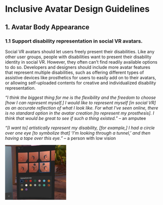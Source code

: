 # Inclusive Avatar Design Guidelines

## 1.  Avatar Body Appearance
### 1.1 Support disability representation in social VR avatars.

Social VR avatars should let users freely present their disabilities. Like any other user groups, people with disabilities want to present their disability identity in social VR. However, they often can’t find readily available options to do so. Developers and designers should include more avatar features that represent multiple disabilities, such as offering different types of assistive devices like prosthetics for users to easily add on to their avatars, or allowing self-uploaded contents for creative and individualized disability representation.

*“I think the biggest thing for me is the flexibility and the freedom to choose [how I can represent myself.] I would like to represent myself [in social VR] as an accurate reflection of what I look like. For what I've seen online, there is no standard option in the avatar creation [to represent my prosthesis]. I think that would be great to see if such a thing existed.”*
– an amputee

*“[I want to] artistically represent my disability, [for example,] I had a circle over one eye [to symbolize that] ‘I'm looking through a tunnel,’ and then having a tape over this eye.”*
– a person with low vision

<img src="https://github.com/MadisonAbilityLab/Inclusive-Avatar-Guidelines-and-Library/blob/main/guidelines_image/G1.1.jpg" alt="G1.1. Example" width="200">
